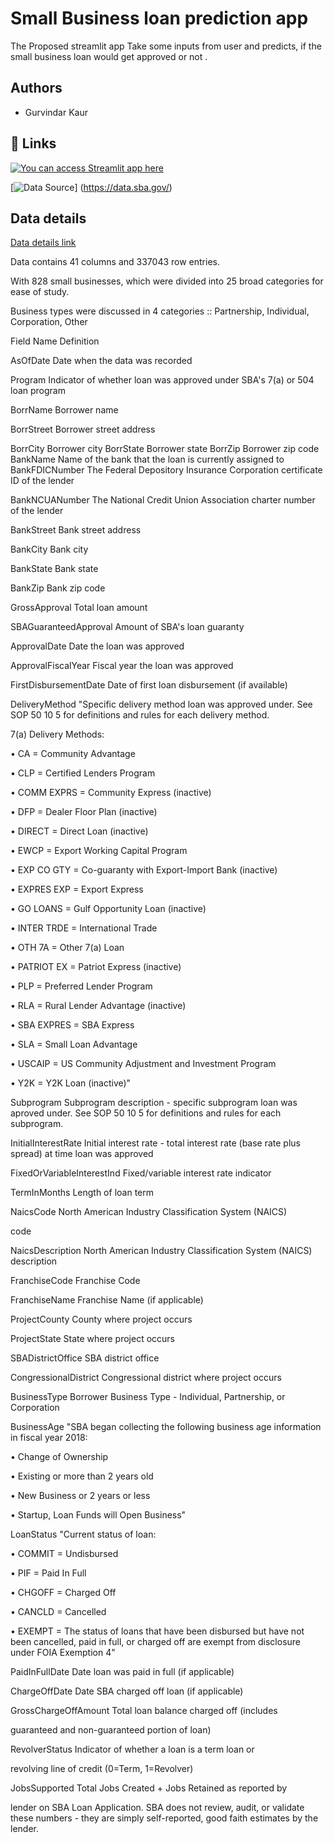 
# Small Business loan prediction app


The Proposed streamlit app Take some inputs from user and predicts, if the small business loan would get approved or not . 



## Authors

- Gurvindar Kaur


## 🔗 Links
[![You can access Streamlit app here](https://loan-predictor-app-for-small-business.streamlit.app/)](https://loan-predictor-app-for-small-business.streamlit.app/)


[![Data Source](https://data.sba.gov/dataset/7-a-504-foia)]
(https://data.sba.gov/)

## Data details

[Data details link](https://data.sba.gov/dataset/7-a-504-foia/resource/6898b986-a895-47b4-bb7e-c6b286b23a7b)

Data contains 41 columns and 337043 row entries.

With 828 small businesses, which were divided  into 25 broad categories for ease of study.

Business types were discussed in 4 categories :: Partnership, Individual, Corporation, Other


Field Name	   Definition


AsOfDate	Date when the data was recorded

Program	Indicator of whether loan was approved under SBA's 7(a) or 504 loan program

BorrName	Borrower name

BorrStreet	Borrower street address

BorrCity	Borrower city
BorrState	Borrower state
BorrZip	Borrower zip code
BankName	Name of the bank that the loan is currently assigned to
BankFDICNumber	The Federal Depository Insurance Corporation certificate ID of the lender

BankNCUANumber	The National Credit Union Association charter number of the lender

BankStreet	Bank street address

BankCity	Bank city

BankState	Bank state

BankZip	Bank zip code

GrossApproval	Total loan amount

SBAGuaranteedApproval	Amount of SBA's loan guaranty

ApprovalDate	Date the loan was approved

ApprovalFiscalYear	Fiscal year the loan was approved

FirstDisbursementDate	Date of first loan disbursement (if available)

DeliveryMethod	"Specific delivery method loan was approved under.  See SOP 50 10 5 for definitions and rules for each delivery method.  

7(a) Delivery Methods:

• CA = Community Advantage

• CLP = Certified Lenders Program

• COMM EXPRS = Community Express (inactive)

• DFP = Dealer Floor Plan (inactive)

• DIRECT = Direct Loan (inactive)

• EWCP = Export Working Capital Program

• EXP CO GTY = Co-guaranty with Export-Import Bank (inactive)

• EXPRES EXP = Export Express

• GO LOANS = Gulf Opportunity Loan (inactive)

• INTER TRDE = International Trade

• OTH 7A = Other 7(a) Loan

• PATRIOT EX = Patriot Express (inactive)

• PLP = Preferred Lender Program

• RLA = Rural Lender Advantage (inactive)

• SBA EXPRES = SBA Express

• SLA = Small Loan Advantage

• USCAIP = US Community Adjustment and Investment Program


• Y2K = Y2K Loan (inactive)"

Subprogram	Subprogram description - specific subprogram loan was 
aproved under.  See SOP 50 10 5 for definitions and rules for each subprogram.

InitialInterestRate	Initial interest rate - total interest rate (base rate plus spread) at time loan was approved

FixedOrVariableInterestInd	Fixed/variable interest rate indicator

TermInMonths	Length of loan term

NaicsCode	North American Industry Classification System (NAICS) 


code

NaicsDescription	North American Industry Classification System 
(NAICS) description

FranchiseCode	Franchise Code

FranchiseName	Franchise Name (if applicable)

ProjectCounty	County where project occurs

ProjectState	State where project occurs

SBADistrictOffice	SBA district office

CongressionalDistrict	Congressional district where project 
occurs

BusinessType	Borrower Business Type - Individual, Partnership, or Corporation

BusinessAge	"SBA began collecting the following business age information in fiscal year 2018:  

• Change of Ownership

• Existing or more than 2 years old

• New Business or 2 years or less

• Startup, Loan Funds will Open Business"

LoanStatus	"Current status of loan:  

• COMMIT = Undisbursed

• PIF = Paid In Full

• CHGOFF = Charged Off

• CANCLD = Cancelled

• EXEMPT = The status of loans that have been disbursed but have not been cancelled, paid in full, or charged off are exempt from disclosure under FOIA Exemption 4"

PaidInFullDate	Date loan was paid in full (if applicable)

ChargeOffDate	Date SBA charged off loan (if applicable)

GrossChargeOffAmount	Total loan balance charged off (includes 

guaranteed and non-guaranteed portion of loan)

RevolverStatus	Indicator of whether a loan is a term loan or 

revolving line of credit (0=Term, 1=Revolver)

JobsSupported	Total Jobs Created + Jobs Retained as reported by 

lender on SBA Loan Application.  SBA does not review, audit, or 
validate these numbers - they are simply self-reported, good faith estimates by the lender.




